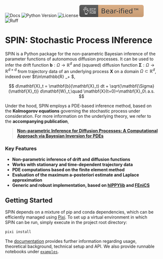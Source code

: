 ![Docs](https://img.shields.io/github/actions/workflow/status/UQatKIT/SPIN/docs.yaml?label=Docs)
![Python Version](https://img.shields.io/python/required-version-toml?tomlFilePath=https%3A%2F%2Fraw.githubusercontent.com%2FUQatKIT%2FSPIN%2Fmain%2Fpyproject.toml)
![License](https://img.shields.io/github/license/UQatKIT/SPIN)
![Beartype](https://github.com/beartype/beartype-assets/raw/main/badge/bear-ified.svg)
![Ruff](https://img.shields.io/endpoint?url=https://raw.githubusercontent.com/astral-sh/ruff/main/assets/badge/v2.json)

# SPIN: Stochastic Process INference

SPIN is a Python package for the non-parametric Bayesian inference of the parameter functions of autonomous diffusion processes.
It can be used to infer the drift function $\mathbf{b}: \Omega\to\mathbb{R}^d$ and (squared) diffusion function $\mathbf{\Sigma}:\Omega\to\mathbb{R}^{d\times d}$ from trajectory data of an underlying process $\mathbf{X}$ on a domain $\Omega\subset\mathbb{R}^d$, indexed over $t\in\mathbb{R} _+ $,

$$
    d\mathbf{X}_t = \mathbf{b}(\mathbf{X}_t) dt + \sqrt{\mathbf{\Sigma}(\mathbf{X}_t)} d\mathbf{W}_t,\quad \mathbf{X}(t=0)=\mathbf{X}_0\ a.s.
$$

Under the hood, SPIN employs a PDE-based inference method, based on the **Kolmogorov equations** governing
the stochastic process under consideration. For more information on the underlying theory, we refer to the
**accompanying publication**,

>**[Non-parametric Inference for Diffusion Processes:
A Computational Approach via Bayesian Inversion
for PDEs](https://arxiv.org/abs/2411.02324)**

### Key Features
- **Non-parametric inference of drift and diffusion functions**
- **Works with stationary and time-dependent trajectory data**
- **PDE computations based on the finite element method**
- **Evaluation of the maximum a-posteriori estimate and Laplace approximation**
- **Generic and robust implementation, based on [hIPPYlib](https://dl.acm.org/doi/10.1145/3428447) and [FEniCS](https://fenicsproject.org/)**

## Getting Started

SPIN depends on a mixture of pip and conda dependencies, which can be efficiently managed using [Pixi](https://pixi.sh/latest/). To set up a virtual environment in which SPIN can be run, simply execute in the project root directory:

```bash
pixi install
```

The [documentation](https://maximilian-kruse.github.io/SPIN/) provides further information regarding usage, theoretical background, technical setup and API. We also provide runnable notebooks under [`examples`](https://github.com/maximilian-kruse/SPIN/tree/main/examples).
